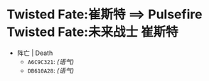 # Twisted Fate:崔斯特 ==> Pulsefire Twisted Fate:未来战士 崔斯特

- 阵亡 | Death
  - `A6C9C321`: *(语气)*
  - `DB610A28`: *(语气)*